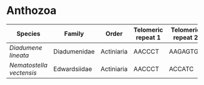 # Anthozoa

| Species | Family | Order | Telomeric repeat 1 | Telomeric repeat 2 | Data type |
| -- | --- | --- | --- | --- | --- |
| *Diadumene lineata* | Diadumenidae | Actiniaria | AACCCT | AAGAGTGT | pacbio |
| *Nematostella vectensis* | Edwardsiidae | Actiniaria | AACCCT | ACCATC | pacbio |
